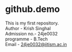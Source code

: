 # github.demo
This is my first repository.
<br>
Author - Krish Singhal
<br>
Admission no.- 24je0032
<br>
programme - B.Tech
<br>
Email - 24je0032@iitism.ac.in

